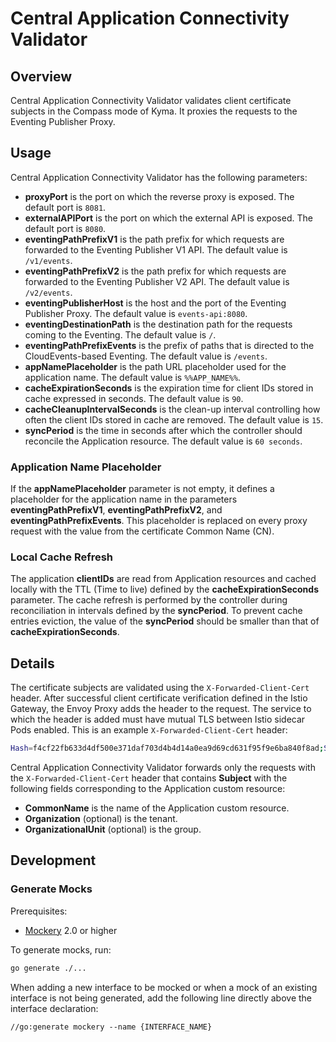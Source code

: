 # Central Application Connectivity Validator

## Overview

Central Application Connectivity Validator validates client certificate subjects in the Compass mode of Kyma.
It proxies the requests to the Eventing Publisher Proxy.

## Usage

Central Application Connectivity Validator has the following parameters:
- **proxyPort** is the port on which the reverse proxy is exposed. The default port is `8081`.
- **externalAPIPort** is the port on which the external API is exposed. The default port is `8080`.
- **eventingPathPrefixV1** is the path prefix for which requests are forwarded to the Eventing Publisher V1 API. The default value is `/v1/events`.
- **eventingPathPrefixV2** is the path prefix for which requests are forwarded to the Eventing Publisher V2 API. The default value is `/v2/events`.
- **eventingPublisherHost** is the host and the port of the Eventing Publisher Proxy. The default value is `events-api:8080`.
- **eventingDestinationPath** is the destination path for the requests coming to the Eventing. The default value is `/`.
- **eventingPathPrefixEvents** is the prefix of paths that is directed to the CloudEvents-based Eventing. The default value is `/events`.
- **appNamePlaceholder**  is the path URL placeholder used for the application name. The default value is `%%APP_NAME%%`.
- **cacheExpirationSeconds** is the expiration time for client IDs stored in cache expressed in seconds. The default value is `90`.
- **cacheCleanupIntervalSeconds** is the clean-up interval controlling how often the client IDs stored in cache are removed. The default value is `15`.
- **syncPeriod** is the time in seconds after which the controller should reconcile the Application resource. The default value is `60 seconds`.

### Application Name Placeholder

If the **appNamePlaceholder** parameter is not empty, it defines a placeholder for the application name in the parameters **eventingPathPrefixV1**, **eventingPathPrefixV2**, and **eventingPathPrefixEvents**. This placeholder is replaced on every proxy request with the value from the certificate Common Name (CN).

### Local Cache Refresh

The application **clientIDs** are read from Application resources and cached locally with the TTL (Time to live) defined by the **cacheExpirationSeconds** parameter.
The cache refresh is performed by the controller during reconciliation in intervals defined by the **syncPeriod**.
To prevent cache entries eviction, the value of the **syncPeriod** should be smaller than that of **cacheExpirationSeconds**.

## Details

The certificate subjects are validated using the `X-Forwarded-Client-Cert` header.
After successful client certificate verification defined in the Istio Gateway, the Envoy Proxy adds the header to the request.
The service to which the header is added must have mutual TLS between Istio sidecar Pods enabled.
This is an example `X-Forwarded-Client-Cert` header:
```bash
Hash=f4cf22fb633d4df500e371daf703d4b4d14a0ea9d69cd631f95f9e6ba840f8ad;Subject="CN=test-application,OU=OrgUnit,O=Organization,L=Waldorf,ST=Waldorf,C=DE";URI=,By=spiffe://cluster.local/ns/kyma-system/sa/default;Hash=6d1f9f3a6ac94ff925841aeb9c15bb3323014e3da2c224ea7697698acf413226;Subject="";URI=spiffe://cluster.local/ns/istio-system/sa/istio-ingressgateway-service-account
```

Central Application Connectivity Validator forwards only the requests with the `X-Forwarded-Client-Cert` header that contains **Subject** with the following fields corresponding to the Application custom resource:
- **CommonName** is the name of the Application custom resource.
- **Organization** (optional) is the tenant.
- **OrganizationalUnit** (optional) is the group.

## Development

### Generate Mocks

Prerequisites:

- [Mockery](https://github.com/vektra/mockery) 2.0 or higher

To generate mocks, run:

```sh
go generate ./...
```

When adding a new interface to be mocked or when a mock of an existing interface is not being generated, add the following line directly above the interface declaration:

```
//go:generate mockery --name {INTERFACE_NAME}
```